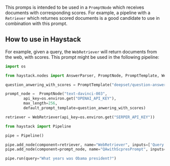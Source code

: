 This promps is intended to be used in a `PromptNode` which receives documents with corresponding scores. For example, a pipeline with a `Retriever` which returnes scored documents is a good candidate to use in combination with this prompt.

## How to use in Haystack

For example, given a query, the `WebRetriever` will return documents from the web, with scores. This prompt might be used in the following pipeline:

```python
import os

from haystack.nodes import AnswerParser, PromptNode, PromptTemplate, WebRetriever

question_anwering_with_scores = PromptTemplate("deepset/question-answering-with-document-scores")

prompt_node =  PromptNode("text-davinci-003",
        api_key=os.environ.get("OPENAI_API_KEY"),
        max_length=256,
        default_prompt_template=question_anwering_with_scores)

retriever = WebRetriever(api_key=os.environ.get("SERPER_API_KEY"))

```

```python
from haystack import Pipeline

pipe = Pipeline()

pipe.add_node(component=retriever, name="WebRetriever", inputs=['Query'])
pipe.add_node(component=prompt_node, name="QAwithScpresPrompt", inputs=['WebRetriever'])
```

```python
pipe.run(query="What years was Obama president?")
```